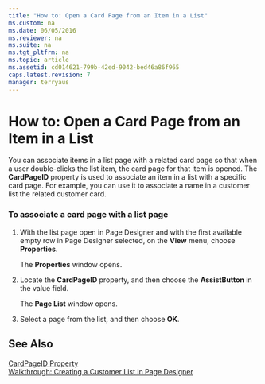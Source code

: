 ```yaml
---
title: "How to: Open a Card Page from an Item in a List"
ms.custom: na
ms.date: 06/05/2016
ms.reviewer: na
ms.suite: na
ms.tgt_pltfrm: na
ms.topic: article
ms.assetid: cd014621-799b-42ed-9042-bed46a86f965
caps.latest.revision: 7
manager: terryaus
---
```

# How to: Open a Card Page from an Item in a List
You can associate items in a list page with a related card page so that when a user double\-clicks the list item, the card page for that item is opened. The **CardPageID** property is used to associate an item in a list with a specific card page. For example, you can use it to associate a name in a customer list the related customer card.  
  
### To associate a card page with a list page  
  
1.  With the list page open in Page Designer and with the first available empty row in Page Designer selected, on the **View** menu, choose **Properties**.  
  
     The **Properties** window opens.  
  
2.  Locate the **CardPageID** property, and then choose the **AssistButton** in the value field.  
  
     The **Page List** window opens.  
  
3.  Select a page from the list, and then choose **OK**.  
  
## See Also  
 [CardPageID Property](../dynamics-nav/CardPageID-Property.md)   
 [Walkthrough: Creating a Customer List in Page Designer](../Topic/Walkthrough:%20Creating%20a%20Customer%20List%20in%20Page%20Designer.md)